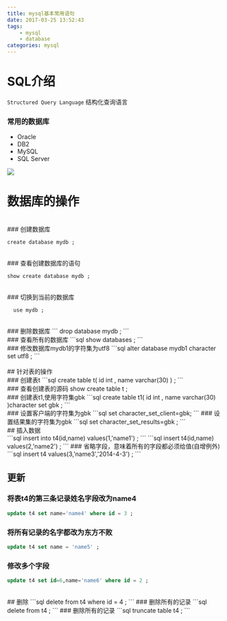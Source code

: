 ```yaml
---
title: mysql基本常用语句
date: 2017-03-25 13:52:43
tags: 
	- mysql
	- database
categories: mysql
---
```


# SQL介绍
   `Structured Query Language` 结构化查询语言
    
### 常用的数据库
<!-- more -->
* Oracle 
* DB2
* MySQL
* SQL Server
    

![](https://ss0.bdstatic.com/70cFuHSh_Q1YnxGkpoWK1HF6hhy/it/u=1421471404,1366921536&fm=23&gp=0.jpg)
    

# 数据库的操作
<br/>
### 创建数据库

```
create database mydb ; 
```

<br/>
### 查看创建数据库的语句

```
show create database mydb ;
```
    
<br/>
### 切换到当前的数据库

``` 
  use mydb ;
```
    
<br/>
### 删除数据库
```
drop database mydb ;
```
    
<br/>
### 查看所有的数据库
```sql
show databases ;
```
    
<br/>
### 修改数据库mydb1的字符集为utf8
```sql
alter database mydb1 character set utf8 ;
```
    
<br/>
<br/>
## 针对表的操作
<br/>
### 创建表t
```sql
create table t(
    id int ,
    name varchar(30)
) ;
```
    
<br/>
### 查看创建表的源码
    show create table t ;
    
<br/>
### 创建表t1,使用字符集gbk
```sql
    create table t1(
        id int ,
	    name varchar(30)
    )character set gbk ;
```

<br/>
### 设置客户端的字符集为gbk
```sql
set character_set_client=gbk;
```
### 设置结果集的字符集为gbk
```sql
set character_set_results=gbk ;
```

<br/>
## 插入数据
<br/>
```sql
insert into t4(id,name) values(1,'name1') ;
```
```sql
insert t4(id,name) values(2,'name2') ;
```
### 省略字段，意味着所有的字段都必须给值(自增例外)
```sql
insert t4 values(3,'name3','2014-4-3') ;
```

<br/>

## 更新
### 将表t4的第三条记录姓名字段改为name4
```sql
update t4 set name='name4' where id = 3 ;
```

### 将所有记录的名字都改为东方不败
```sql
update t4 set name = 'name5' ;
```

### 修改多个字段
```sql
update t4 set id=6,name='name6' where id = 2 ;
```
<br/>
## 删除
```sql
delete from t4 where id = 4 ;
```
### 删除所有的记录
```sql
delete from t4 ;
```
### 删除所有的记录
```sql
truncate table t4 ;
```
